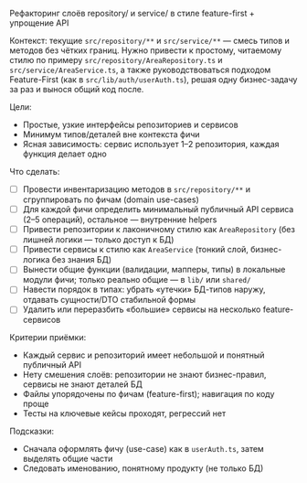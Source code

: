 Рефакторинг слоёв repository/ и service/ в стиле feature-first + упрощение API

Контекст: текущие `src/repository/**` и `src/service/**` — смесь типов и методов без чётких границ. Нужно привести к простому, читаемому стилю по примеру `src/repository/AreaRepository.ts` и `src/service/AreaService.ts`, а также руководствоваться подходом Feature-First (как в `src/lib/auth/userAuth.ts`), решая одну бизнес-задачу за раз и вынося общий код после.

Цели:
- Простые, узкие интерфейсы репозиториев и сервисов
- Минимум типов/деталей вне контекста фичи
- Ясная зависимость: сервис использует 1–2 репозитория, каждая функция делает одно

Что сделать:
- [ ] Провести инвентаризацию методов в `src/repository/**` и сгруппировать по фичам (domain use-cases)
- [ ] Для каждой фичи определить минимальный публичный API сервиса (2–5 операций), остальное — внутренние helpers
- [ ] Привести репозитории к лаконичному стилю как `AreaRepository` (без лишней логики — только доступ к БД)
- [ ] Привести сервисы к стилю как `AreaService` (тонкий слой, бизнес-логика без знания БД)
- [ ] Вынести общие функции (валидации, мапперы, типы) в локальные модули фичи; только реально общие — в `lib/` или `shared/`
- [ ] Навести порядок в типах: убрать «утечки» БД-типов наружу, отдавать сущности/DTO стабильной формы
- [ ] Удалить или переразбить «большие» сервисы на несколько feature-сервисов

Критерии приёмки:
- Каждый сервис и репозиторий имеет небольшой и понятный публичный API
- Нету смешения слоёв: репозитории не знают бизнес-правил, сервисы не знают деталей БД
- Файлы упорядочены по фичам (feature-first); навигация по коду проще
- Тесты на ключевые кейсы проходят, регрессий нет

Подсказки:
- Сначала оформлять фичу (use-case) как в `userAuth.ts`, затем выделять общие части
- Следовать именованию, понятному продукту (не только БД)

